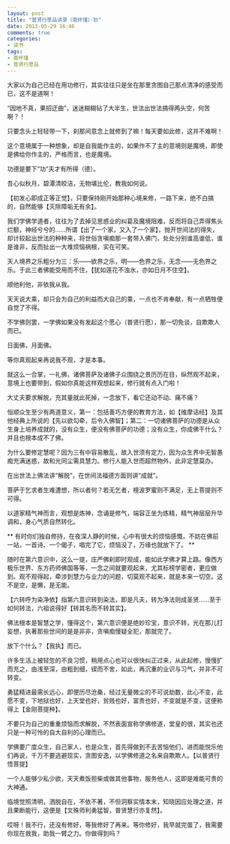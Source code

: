 ```yaml
---
layout: post
title: "普贤行愿品讲录（南怀瑾）·钞"
date: 2013-05-29 16:46
comments: true
categories: 
- 读书
tags:
- 南怀瑾
- 普贤行愿品
---
```


大家以为自己已经在用功修行，其实往往只是坐在那里贪图自己那点清净的感受而已，这不是道啊！

“因地不真，果招迂曲”，迷迷糊糊钻了大半生，世法出世法搞得两头空，何苦啊？！

只要念头上轻轻带一下，刹那间意念上就修到了嘛！每天要如此修，这并不难啊！

这个意境属于一种想象，却是自我能作主的，如果作不了主的意境则是魔境，即使是佛给你作主的，严格而言，也是魔境。

功德是要下“功”夫才有所得（德）。

吾心似秋月，碧潭清皎洁，无物堪比伦，教我如何说。

【初发心即成正等正觉】，只要保持刚开始那种心境来修，一路下来，绝不白搞的，自然能够【灭除障垢无有余】。

我们学佛学道者，往往为了去掉见思惑业的纠葛及魔境阻难，反而将自己弄得焦头烂额，神经兮兮的……所谓【出了一个家，又入了一个家】，抛开世间法的得失，却计较起出世法的种种来，将世俗贪嗔痴那一套带入佛门，处处分别谁高谁低，谁是谁非，反而扯出一大堆烦恼祸根，实在可笑。

天人境界之乐粗分为三：乐——欲界之乐，明——色界之乐，无念——无色界之乐。于此三者佛能受用而不住，【犹如莲花不浊水，亦如日月不住空】。

顺他利他，非依我从我。

天天说大乘，却只会为自己的利益而大自己的乘，一点也不肯奉献，有一点牺牲便自觉了不得。

不学佛则罢，一学佛如果没有发起这个愿心（普贤行愿），那一切免谈，自欺欺人而已。

日面佛，月面佛。

等你真观起来再说我不观，才是本事。

就这么一合掌，一礼佛，诸佛菩萨及诸佛子众围绕之景历历在目，纵然观不起来，意境上也要带到，假如你真能这样观想起来，修行就有点入门啦！

大丈夫要求解脱，充其量就此死掉，一念放下，看它还动不动、痛不痛？

恒顺众生至少有两道意义，第一：包括善巧方便的教育方法，如【维摩诘经】及其他经典上所说的【先以欲勾牵，后令入佛智】；第二：一切诸佛菩萨的功德是从众生身上培养成就的，没有众生，便没有佛菩萨的功德；没有众生，你成佛干什么？并且也根本成不了佛。

为什么要修定慧呢？因为三有中容易散乱，故入世须有定力，因为众生界中无智愚痴充满迷惑，故和光同尘需具慧力。修行人能入世而超然物外，此非定慧莫办。

在出世法上佛法讲“解脱”，在世间法福德方面则讲“成就”。

<!-- more -->

菩萨于乞求者生难遭想，所以者何？若无乞者，檀波罗蜜则不满足，无上菩提则不可得。

以道家精气神而言，观想是炼神，念诵是修气，端容正坐为炼精，精气神层层升华调和，身心气质自然转化。

** 有时你们独自修持，在夜深人静的时候，心中有很大的烦恼感慨，不妨在佛前一站，一首诗、一个偈子，唱完了它，烦恼没了，万缘也就放下了。 **

随时在第六意识中，这么一提，庄严佛刹即时观成，能如此学佛才算上路。像西方极乐世界、东方药师佛国等等，一念之间就要观起来，尤其标榜学密者，更应做到。观不观得起，牵涉到慧力与业力的问题，切莫观不起来，就是本来一切空。这不是空，是懒，是无能。

【六转呼为染净依】指第六意识转到染法，即是凡夫，转为净法则成圣贤……至于如何转法，六祖说得好【转其名而不转其实】。

佛法根本是智慧之学，懂得这个，第六意识便是绝妙珍宝，意识不转，光在那儿打妄想，执著那些世间的是是非非，贪嗔痴慢疑全犯，那就完了。

放下个什么？【我执】而已。

许多生活上被轻忽的不良习惯，稍用点心也可以很快纠正过来，从此起修，慢慢扩而充之，由浅至深，由粗到细，锲而不舍，如此，再沉重的业识与习气，并非不可转变。

勇猛精进最需长远心，即便历尽沧桑，经过无量微尘的不可说劫数，此心不变，此愿不变，下地狱也好，上天堂也好，贫贱也好，富贵也好，不变就是不变，这便称得上【金刚菩提种】。

不要只为自己的重重烦恼而求解脱，不然表面宣称学佛修道，堂皇的很，其实也还只是一种可怜的自大自利的心理而已。

学佛要广度众生，自己家人，也是众生，首先得做到不去苦恼他们，进而能悦乐他们再说，千万不要逃避现实，贪图安逸，以学佛修道之名来自欺欺人。【以普贤行悟菩提】

一个人能够少私少欲，天天煮饭担柴或做其他事物，服务他人，这即是难能可贵的大神通。

临境觉照清明，洒脱自在，不依不著，不但洞察实情本末，知晓因应处理之道，并且果断能行，这便是【文殊师利勇猛智，普贤慧行亦复然】。

哎呀！我不行，还没有修好，等我修好了再来。等你修好，我早就完蛋了，我需要你现在救我，助我一臂之力。你做得到吗？
